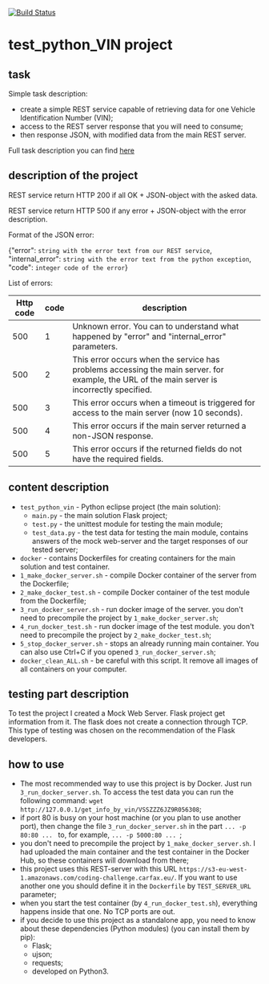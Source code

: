 [![Build Status](https://travis-ci.com/mkud/test_python_vin.svg?branch=master)](https://travis-ci.com/mkud/test_python_vin)

# test_python_VIN project

## task

Simple task description:
* create a simple REST service capable of retrieving data for one Vehicle Identification Number (VIN); 
* access to the REST server response that you will need to consume;
* then response JSON, with modified data from the main REST server.

Full task description you can find [here](TASK.md) 

## description of the project

REST service return HTTP 200 if all OK + JSON-object with the asked data.

REST service return HTTP 500 if any error + JSON-object with the error description.

Format of the JSON error:

{"error": `string with the error text from our REST service`,\
"internal_error": `string with the error text from the python exception`,\
"code": `integer code of the error`}

List of errors:

| Http code | code       | description                                                                                                                                  |
|-----------|------------|----------------------------------------------------------------------------------------------------------------------------------------------|
| 500       | 1          | Unknown error. You can to understand what happened by "error" and "internal_error" parameters.                                               |
| 500       | 2          | This error occurs when the service has problems accessing the main server. for example, the URL of the main server is incorrectly specified. |
| 500       | 3          | This error occurs when a timeout is triggered for access to the main server (now 10 seconds).                                                |
| 500       | 4          | This error occurs if the main server returned a non-JSON response.                                                                           |
| 500       | 5          | This error occurs if the returned fields do not have the required fields.                                                                    |


## content description

* `test_python_vin` - Python eclipse project (the main solution):
    * `main.py` - the main solution Flask project;
    * `test.py` - the unittest module for testing the main module;
    * `test_data.py` - the test data for testing the main module, contains answers of the mock web-server and the target responses of our tested server;
* `docker` - contains Dockerfiles for creating containers for the main solution and test container.
* `1_make_docker_server.sh` - compile Docker container of the server from the Dockerfile;
* `2_make_docker_test.sh` - compile Docker container of the test module from the Dockerfile;
* `3_run_docker_server.sh` - run docker image of the server. you don't need to precompile the project by `1_make_docker_server.sh`;
* `4_run_docker_test.sh` - run docker image of the test module. you don't need to precompile the project by `2_make_docker_test.sh`;
* `5_stop_docker_server.sh` - stops an already running main container. You can also use Ctrl+C if you opened `3_run_docker_server.sh`;
* `docker_clean_ALL.sh` - be careful with this script. It remove all images of all containers on your computer. 

## testing part description

To test the project I created a Mock Web Server. Flask project get information from it. The flask does not create a connection through TCP. This type of testing was chosen on the recommendation of the Flask developers.

## how to use

* The most recommended way to use this project is by Docker. Just run `3_run_docker_server.sh`.  To access the test data you can run the following command: `wget http://127.0.0.1/get_info_by_vin/VSSZZZ6JZ9R056308`;
* if port 80 is busy on your host machine (or you plan to use another port), then change the file `3_run_docker_server.sh` in the part `... -p 80:80 ... ` to, for example, `... -p 5000:80 ... `;
* you don't need to precompile the project by `1_make_docker_server.sh`. I had uploaded the main container and the test container in the Docker Hub, so these containers will download from there;
* this project uses this REST-server with this URL `https://s3-eu-west-1.amazonaws.com/coding-challenge.carfax.eu/`. If you want to use another one you should define it in the `Dockerfile` by `TEST_SERVER_URL` parameter;
* when you start the test container (by `4_run_docker_test.sh`), everything happens inside that one. No TCP ports are out.
* if you decide to use this project as a standalone app, you need to know about these dependencies (Python modules) (you can install them by pip):
    * Flask;
    * ujson;
    * requests;
    * developed on Python3.
 
